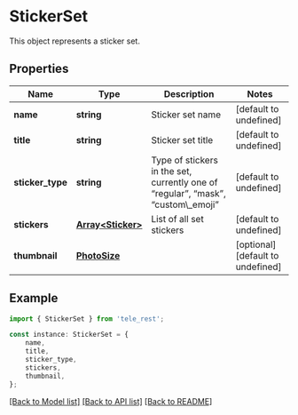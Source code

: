 # StickerSet

This object represents a sticker set.

## Properties

Name | Type | Description | Notes
------------ | ------------- | ------------- | -------------
**name** | **string** | Sticker set name | [default to undefined]
**title** | **string** | Sticker set title | [default to undefined]
**sticker_type** | **string** | Type of stickers in the set, currently one of “regular”, “mask”, “custom\\_emoji” | [default to undefined]
**stickers** | [**Array&lt;Sticker&gt;**](Sticker.md) | List of all set stickers | [default to undefined]
**thumbnail** | [**PhotoSize**](PhotoSize.md) |  | [optional] [default to undefined]

## Example

```typescript
import { StickerSet } from 'tele_rest';

const instance: StickerSet = {
    name,
    title,
    sticker_type,
    stickers,
    thumbnail,
};
```

[[Back to Model list]](../README.md#documentation-for-models) [[Back to API list]](../README.md#documentation-for-api-endpoints) [[Back to README]](../README.md)
